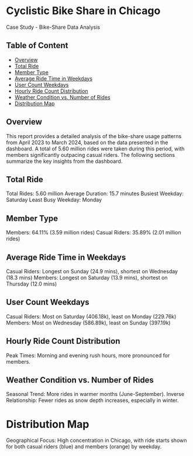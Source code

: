 # Cyclistic Bike Share in Chicago 
Case Study - Bike-Share Data Analysis

## Table of Content
- [Overview](#overview)
- [Total Ride](#total-ride)
- [Member Type](member-type)
- [Average Ride Time in Weekdays](average-ride-time-in-weekdays)
- [User Count Weekdays](user-count-weekdays)
- [Hourly Ride Count Distribution](hourly-ride-count-distribution)
- [Weather Condition vs. Number of Rides](weather-condition-vs-number-of-rides)
- [Distribution Map](distribution-map)

## Overview
This report provides a detailed analysis of the bike-share usage patterns from April 2023 to March 2024, based on the data presented in the dashboard. A total of 5.60 million rides were taken during this period, with members significantly outpacing casual riders. The following sections summarize the key insights from the dashboard.

## Total Ride
Total Rides: 5.60 million
Average Duration: 15.7 minutes
Busiest Weekday: Saturday
Least Busy Weekday: Monday

## Member Type
Members: 64.11% (3.59 million rides)
Casual Riders: 35.89% (2.01 million rides)

## Average Ride Time in Weekdays
Casual Riders: Longest on Sunday (24.9 mins), shortest on Wednesday (18.3 mins)
Members: Longest on Saturday (13.9 mins), shortest on Thursday (12.0 mins)

## User Count Weekdays
Casual Riders: Most on Saturday (406.18k), least on Monday (229.76k)
Members: Most on Wednesday (586.89k), least on Sunday (397.19k)

## Hourly Ride Count Distribution
Peak Times: Morning and evening rush hours, more pronounced for members.

## Weather Condition vs. Number of Rides
Seasonal Trend: More rides in warmer months (June-September).
Inverse Relationship: Fewer rides as snow depth increases, especially in winter.

# Distribution Map
Geographical Focus: High concentration in Chicago, with ride starts shown for both casual riders (blue) and members (orange) by weekday.
